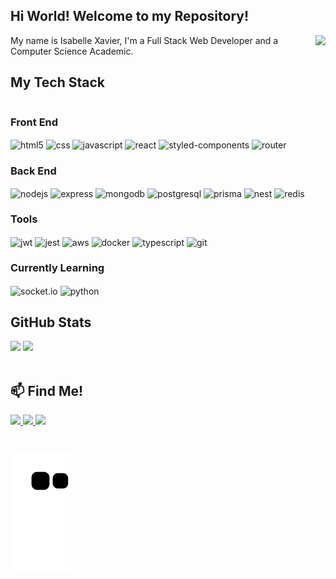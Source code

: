 ## Hi World! Welcome to my Repository!
<img align="right" src="https://media.tenor.com/bQCHJwgCNuMAAAAM/kitten-cat.gif"/>

My name is Isabelle Xavier, I'm a Full Stack Web Developer and a Computer Science Academic.
## My Tech Stack
<div style="display: inline-block">
  <div align="left">
  <h3>Front End</h3>
    <img alt="html5" align="center" src="https://img.shields.io/badge/html5-%23E34F26.svg?style=for-the-badge&logo=html5&logoColor=white"/>
    <img alt="css" align="center" src="https://img.shields.io/badge/css3-%231572B6.svg?style=for-the-badge&logo=css3&logoColor=white"/>
    <img alt="javascript" align="center" src="https://img.shields.io/badge/JavaScript-323330?style=for-the-badge&logo=javascript&logoColor=F7DF1E"/>
    <img alt="react" align="center" src="https://img.shields.io/badge/react-%2320232a.svg?style=for-the-badge&logo=react&logoColor=%2361DAFB"/>
    <img alt="styled-components" align="center" src="https://img.shields.io/badge/styled--components-DB7093?style=for-the-badge&logo=styled-components&logoColor=white"/>
    <img alt="router" align="center" src="https://img.shields.io/badge/React_Router-CA4245?style=for-the-badge&logo=react-router&logoColor=white"/>
  </div>
  
  <div align="left">
  <h3 width="200px">Back End</h3>
    <img alt="nodejs" align="center" src="https://img.shields.io/badge/Node.js-43853D?style=for-the-badge&logo=node.js&logoColor=white"/>
    <img alt="express" align="center" src="https://img.shields.io/badge/Express.js-404D59?style=for-the-badge"/>
    <img alt="mongodb" align="center" src="https://img.shields.io/badge/MongoDB-4EA94B?style=for-the-badge&logo=mongodb&logoColor=white"/>
    <img alt="postgresql" align="center" src="https://img.shields.io/badge/PostgreSQL-316192?style=for-the-badge&logo=postgresql&logoColor=white"/>
    <img alt="prisma" align="center" src="https://img.shields.io/badge/Prisma-3982CE?style=for-the-badge&logo=Prisma&logoColor=white"/>
    <img alt="nest" align="center" src="https://img.shields.io/badge/nestjs-%23E0234E.svg?style=for-the-badge&logo=nestjs&logoColor=white"/>
    <img alt="redis" align="center" src="https://img.shields.io/badge/redis-%23DD0031.svg?style=for-the-badge&logo=redis&logoColor=white"/>
  </div>
  
   <div align="left">
     <h3>Tools</h3>
     <img alt="jwt" align="center" src="https://img.shields.io/badge/JWT-black?style=for-the-badge&logo=JSON%20web%20tokens"/>
     <img alt="jest" align="center" src="https://img.shields.io/badge/Jest-323330?style=for-the-badge&logo=Jest&logoColor=white"/>
     <img alt="aws" align="center" src="https://img.shields.io/badge/Amazon_AWS-232F3E?style=for-the-badge&logo=amazon-aws&logoColor=white"/>
     <img alt="docker" align="center" src="https://img.shields.io/badge/docker-%230db7ed.svg?style=for-the-badge&logo=docker&logoColor=white"/>
     <img alt="typescript" align="center" src="https://img.shields.io/badge/typescript-%23007ACC.svg?style=for-the-badge&logo=typescript&logoColor=white"/>
     <img alt="git" align="center" src="https://img.shields.io/badge/git-%23F05033.svg?style=for-the-badge&logo=git&logoColor=white"/>
  </div>
  
  <div align="left">
  <h3>Currently Learning</h3>
    <img alt="socket.io" align="center" src="https://img.shields.io/badge/Socket.io-black?style=for-the-badge&logo=socket.io&badgeColor=010101"/>
    <img alt="python" align="center" src="https://img.shields.io/badge/python-3670A0?style=for-the-badge&logo=python&logoColor=ffdd54"/>
  </div>
  
</div>
  
  <br/>
  
## GitHub Stats

<div width="100%">
  <img height="180em" src="https://github-readme-stats.vercel.app/api?username=isabellexvr&show_icons=true&theme=radical"/>
  <img height="180em" src="https://github-readme-stats.vercel.app/api/top-langs/?username=anuraghazra&layout=compact&theme=radical"/>
</div>

<br/>
<h2 align="left">📫 Find Me! </h2>

<a href="https://www.linkedin.com/in/isabellexvr/">
  <img src="https://img.shields.io/badge/linkedin-%230077B5.svg?style=for-the-badge&logo=linkedin&logoColor=white"/>
</a>

<a href="mailto:isabellexavier59@gmail.com?Subject=Ola%2C%20estive%20em%20seu%20repositorio%20GitHub%20e%20quero%20contacta-la%21">
  <img src="https://img.shields.io/badge/Gmail-D14836?style=for-the-badge&logo=gmail&logoColor=white"/>
</a>

<a href="https://instagram.com/datisabelle">
  <img src="https://img.shields.io/badge/Instagram-%23E4405F.svg?style=for-the-badge&logo=Instagram&logoColor=white"/>
</a>

  #
  ![Snake animation](https://github.com/rafaballerini/rafaballerini/blob/output/github-contribution-grid-snake.svg)
                                                                                                  
</div>
